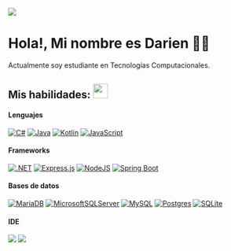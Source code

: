 ![](https://komarev.com/ghpvc/?username=darien786)

# Hola!, Mi nombre es Darien :wave:😃

Actualmente soy estudiante en Tecnologías Computacionales. 


## Mis habilidades: <img src="https://media.giphy.com/media/WUlplcMpOCEmTGBtBW/giphy.gif" width="30">

<div>
  <h4> Lenguajes </h4>
  
  <span>
    
  [![C#](https://img.shields.io/badge/C%23-%23239120.svg?logo=csharp&logoColor=white)](#)
  [![Java](https://img.shields.io/badge/Java-%23ED8B00.svg?logo=openjdk&logoColor=white)](#)
  [![Kotlin](https://img.shields.io/badge/Kotlin-%237F52FF.svg?logo=kotlin&logoColor=white)](#)
  [![JavaScript](https://img.shields.io/badge/JavaScript-F7DF1E?logo=javascript&logoColor=000)](#)
  
    
  </span>

  <h4>  Frameworks </h4>
  
  <span>
    
  [![.NET](https://img.shields.io/badge/.NET-512BD4?logo=dotnet&logoColor=fff)](#)
  [![Express.js](https://img.shields.io/badge/Express.js-%23404d59.svg?logo=express&logoColor=%2361DAFB)](#)
  [![NodeJS](https://img.shields.io/badge/Node.js-6DA55F?logo=node.js&logoColor=white)](#)
  [![Spring Boot](https://img.shields.io/badge/Spring%20Boot-6DB33F?logo=springboot&logoColor=fff)](#)
  
  </span>
  
  <h4> Bases de datos</h4>
  <span>
    
  [![MariaDB](https://img.shields.io/badge/MariaDB-003545?logo=mariadb&logoColor=white)](#)
  [![MicrosoftSQLServer](https://img.shields.io/badge/Microsoft%20SQL%20Server-CC2927?logo=microsoft%20sql%20server&logoColor=white)](#)
  [![MySQL](https://img.shields.io/badge/MySQL-4479A1?logo=mysql&logoColor=fff)](#)
  [![Postgres](https://img.shields.io/badge/Postgres-%23316192.svg?logo=postgresql&logoColor=white)](#)
  [![SQLite](https://img.shields.io/badge/SQLite-%2307405e.svg?logo=sqlite&logoColor=white)](#)
  
  </span>

  <h4> IDE </h4>
  <span>

<img src="https://img.shields.io/badge/Android_Studio-3DDC84?style=for-the-badge&logo=android-studio&logoColor=white">
<img src="https://img.shields.io/badge/Visual_Studio_Code-0078D4?style=for-the-badge&logo=visual%20studio%20code&logoColor=white">
    
  </span>

</div>

